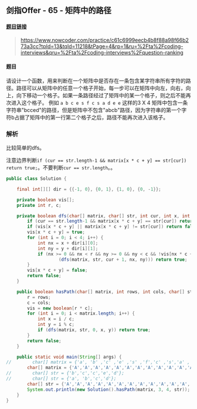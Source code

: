 ## 剑指Offer - 65 - 矩阵中的路径

#### [题目链接](https://www.nowcoder.com/practice/c61c6999eecb4b8f88a98f66b273a3cc?tpId=13&tqId=11218&tPage=4&rp=1&ru=%2Fta%2Fcoding-interviews&qru=%2Fta%2Fcoding-interviews%2Fquestion-ranking)

> https://www.nowcoder.com/practice/c61c6999eecb4b8f88a98f66b273a3cc?tpId=13&tqId=11218&tPage=4&rp=1&ru=%2Fta%2Fcoding-interviews&qru=%2Fta%2Fcoding-interviews%2Fquestion-ranking

#### 题目

请设计一个函数，用来判断在一个矩阵中是否存在一条包含某字符串所有字符的路径。路径可以从矩阵中的任意一个格子开始，每一步可以在矩阵中向左，向右，向上，向下移动一个格子。如果一条路径经过了矩阵中的某一个格子，则之后不能再次进入这个格子。 例如 `a b c e s f c s a d e e` 这样的3 X 4 矩阵中包含一条字符串"bcced"的路径，但是矩阵中不包含"abcb"路径，因为字符串的第一个字符b占据了矩阵中的第一行第二个格子之后，路径不能再次进入该格子。

### 解析

比较简单的dfs。

注意边界判断`if (cur == str.length-1 && matrix[x * c + y] == str[cur]) return true;`。不要判断`cur == str.length`。。

```java
public class Solution {

    final int[][] dir = {{-1, 0}, {0, 1}, {1, 0}, {0, -1}};

    private boolean vis[];
    private int r, c;

    private boolean dfs(char[] matrix, char[] str, int cur, int x, int y) {
        if (cur == str.length-1 && matrix[x * c + y] == str[cur]) return true;
        if (vis[x * c + y] || matrix[x * c + y] != str[cur]) return false;
        vis[x * c + y] = true;
        for (int i = 0; i < 4; i++) {
            int nx = x + dir[i][0];
            int ny = y + dir[i][1];
            if (nx >= 0 && nx < r && ny >= 0 && ny < c && !vis[nx * c + ny] &&
                    (dfs(matrix, str, cur + 1, nx, ny))) return true;
        }
        vis[x * c + y] = false;
        return false;
    }

    public boolean hasPath(char[] matrix, int rows, int cols, char[] str) {
        r = rows;
        c = cols;
        vis = new boolean[r * c];
        for (int i = 0; i < matrix.length; i++) {
            int x = i / c;
            int y = i % c;
            if (dfs(matrix, str, 0, x, y)) return true;
        }
        return false;
    }

    public static void main(String[] args) {
//        char[] matrix = {'a', 'b' ,'c' ,'e' ,'s' ,'f','c' ,'s','a' ,'d','e','e'};
        char[] matrix = {'A','A','A','A','A','A','A','A','A','A','A','A'};
//        char[] str = {'b','c','c','e','d'};
//        char[] str = {'a', 'b','c','d'};
        char[] str = {'A','A','A','A','A','A','A','A','A','A','A','A','A'};
        System.out.println(new Solution().hasPath(matrix, 3, 4, str));
    }
}
```

